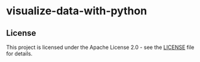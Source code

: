 # visualize-data-with-python

## License

This project is licensed under the Apache License 2.0 - see the [LICENSE](LICENSE) file for details.
